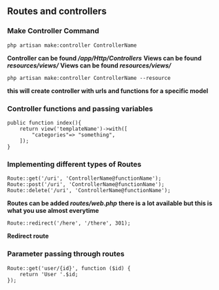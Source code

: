 
## Routes and controllers

### Make Controller Command

```
php artisan make:controller ControllerName
```
**Controller can be found */app/Http/Controllers***
**Views can be found *resources/views/***
**Views can be found *resources/views/***

```
php artisan make:controller ControllerName --resource
```

**this will create controller with urls and functions for a specific model**

### Controller functions and passing variables

```
public function index(){
    return view('templateName')->with([
        "categories"=> "something",
    ]);
}
```

### Implementing different types of Routes

```
Route::get('/uri', 'ControllerName@functionName');
Route::post('/uri', 'ControllerName@functionName');
Route::delete('/uri', 'ControllerName@functionName');
```
**Routes can be added *routes/web.php***
**there is a lot available but this is what you use almost everytime**

```
Route::redirect('/here', '/there', 301);
```
**Redirect route**

### Parameter passing through routes

```
Route::get('user/{id}', function ($id) {
    return 'User '.$id;
});
```
